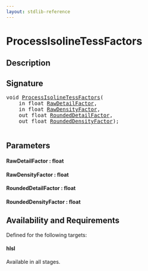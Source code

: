 ```yaml
---
layout: stdlib-reference
---
```


# ProcessIsolineTessFactors

## Description





## Signature 

<pre>
<span class="code_keyword">void</span> <a href=".html">ProcessIsolineTessFactors</a>(
    <span class="code_keyword">in</span> <span class="code_keyword">float</span> <a href=".html#decl-RawDetailFactor" class="code_param">RawDetailFactor</a>,
    <span class="code_keyword">in</span> <span class="code_keyword">float</span> <a href=".html#decl-RawDensityFactor" class="code_param">RawDensityFactor</a>,
    <span class="code_keyword">out</span> <span class="code_keyword">float</span> <a href=".html#decl-RoundedDetailFactor" class="code_param">RoundedDetailFactor</a>,
    <span class="code_keyword">out</span> <span class="code_keyword">float</span> <a href=".html#decl-RoundedDensityFactor" class="code_param">RoundedDensityFactor</a>);

</pre>

## Parameters

####  <a id="decl-RawDetailFactor"></a>RawDetailFactor  : float
####  <a id="decl-RawDensityFactor"></a>RawDensityFactor  : float
####  <a id="decl-RoundedDetailFactor"></a>RoundedDetailFactor  : float
####  <a id="decl-RoundedDensityFactor"></a>RoundedDensityFactor  : float

## Availability and Requirements

Defined for the following targets:

#### hlsl
Available in all stages.



